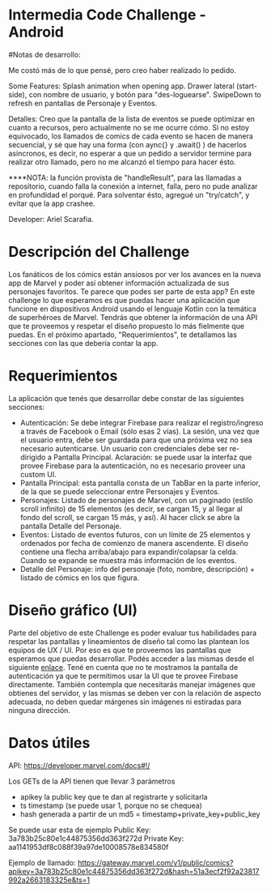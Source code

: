 # Intermedia Code Challenge - Android

#Notas de desarrollo:

Me costó más de lo que pensé, pero creo haber realizado lo pedido.

Some Features:
Splash animation when opening app.
Drawer lateral (start-side), con nombre de usuario, y botón para "des-loguearse".
SwipeDown to refresh en pantallas de Personaje y Eventos.

Detalles:
Creo que la pantalla de la lista de eventos se puede optimizar en cuanto a recursos, pero actualmente no se me ocurre cómo.
Si no estoy equivocado, los llamados de comics de cada evento se hacen de manera secuencial, y sé que hay una forma (con aync{} y .await() ) de hacerlos asincronos, es decir, no esperar a que un pedido a servidor termine para realizar otro llamado, pero no me alcanzó el tiempo para hacer ésto.


****NOTA: la función provista de "handleResult", para las llamadas a repositorio, cuando falla la conexión a internet, falla, pero no pude analizar en profundidad el porqué.
Para solventar ésto, agregué un "try/catch", y evitar que la app crashee.


Developer:
Ariel Scarafia.

# Descripción del Challenge

Los fanáticos de los cómics están ansiosos por ver los avances en la nueva app de Marvel y poder así obtener información actualizada de sus personajes favoritos. Te parece que podes ser parte de esta app?
En este challenge lo que esperamos es que puedas hacer una aplicación que funcione en dispositivos Android usando el lenguaje Kotlin con la temática de superhéroes de Marvel. Tendrás que obtener la información de una API que te proveemos y respetar el diseño propuesto lo más fielmente que puedas.
En el próximo apartado, "Requerimientos", te detallamos las secciones con las que debería contar la app.

# Requerimientos
La aplicación que tenés que desarrollar debe constar de las siguientes secciones:
- Autenticación: Se debe integrar Firebase para realizar el registro/ingreso a través de Facebook o Email (sólo esas 2 vías). La sesión, una vez que el usuario entra, debe ser guardada para que una próxima vez no sea necesario autenticarse. Un usuario con credenciales debe ser re-dirigido a Pantalla Principal. Aclaración: se puede usar la interfaz que provee Firebase para la autenticación, no es necesario proveer una custom UI.
- Pantalla Principal: esta pantalla consta de un TabBar en la parte inferior, de la que se puede seleccionar entre Personajes y Eventos.
- Personajes: Listado de personajes de Marvel, con un paginado (estilo scroll infinito) de 15 elementos (es decir, se cargan 15, y al llegar al fondo del scroll, se cargan 15 más, y así). Al hacer click se abre la pantalla ​Detalle del Personaje.​
- Eventos: Listado de eventos futuros, con un límite de 25 elementos y ordenados por fecha de comienzo de manera ascendente. El diseño contiene una flecha arriba/abajo para expandir/colapsar la celda. Cuando se expande se muestra más información de los eventos.
- Detalle del Personaje: info del personaje (foto, nombre, descripción) + listado de cómics en los que figura.

# Diseño gráfico (UI)
Parte del objetivo de este Challenge es poder evaluar tus habilidades para respetar las pantallas y lineamientos de diseño tal como las plantean los equipos de UX / UI. Por eso es que te proveemos las pantallas que esperamos que puedas desarrollar. Podés acceder a las mismas desde el siguiente [enlace](https://xd.adobe.com/view/610ea5ae-9964-46d1-bdce-d456a63a2ed6-345d/grid). Tené en cuenta que no te mostramos la pantalla de autenticación ya que te permitimos usar la UI que te provee ​Firebase​ directamente. También contempla que necesitarás manejar imágenes que obtienes del servidor, y las mismas se deben ver con la relación de aspecto adecuada, no deben quedar márgenes sin imágenes ni estiradas para ninguna dirección.

# Datos útiles
API:​ https://developer.marvel.com/docs#!/

Los GETs de la API tienen que llevar 3 parámetros
- apikey la public key que te dan al registrarte y solicitarla
- ts timestamp (se puede usar 1, porque no se chequea)
- hash generada a partir de un md5 = timestamp+private_key+public_key

Se puede usar esta de ejemplo
Public Key: 3a783b25c80e1c44875356dd363f272d
Private Key: aa1141953df8c088f39a97de10008578e834580f

Ejemplo de llamado: https://gateway.marvel.com/v1/public/comics?apikey=3a783b25c80e1c44875356dd363f272d&hash=51a3ecf2f92a23817992a2663183325e&ts=1
